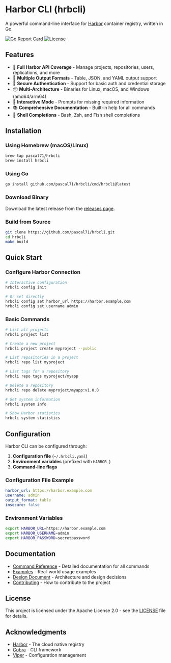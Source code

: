 # Harbor CLI (hrbcli)

A powerful command-line interface for [Harbor](https://goharbor.io/) container registry, written in Go.

[![Go Report Card](https://goreportcard.com/badge/github.com/pascal71/hrbcli)](https://goreportcard.com/report/github.com/pascal71/hrbcli)
[![License](https://img.shields.io/badge/License-Apache%202.0-blue.svg)](https://opensource.org/licenses/Apache-2.0)

## Features

- 🚀 **Full Harbor API Coverage** - Manage projects, repositories, users, replications, and more
- 🔧 **Multiple Output Formats** - Table, JSON, and YAML output support
- 🔐 **Secure Authentication** - Support for basic auth and credential storage
- 📦 **Multi-Architecture** - Binaries for Linux, macOS, and Windows (amd64/arm64)
- 🎨 **Interactive Mode** - Prompts for missing required information
- 📚 **Comprehensive Documentation** - Built-in help for all commands
- 🔄 **Shell Completions** - Bash, Zsh, and Fish shell completions

## Installation

### Using Homebrew (macOS/Linux)

```bash
brew tap pascal71/hrbcli
brew install hrbcli
```

### Using Go

```bash
go install github.com/pascal71/hrbcli/cmd/hrbcli@latest
```

### Download Binary

Download the latest release from the [releases page](https://github.com/pascal71/hrbcli/releases).

### Build from Source

```bash
git clone https://github.com/pascal71/hrbcli.git
cd hrbcli
make build
```

## Quick Start

### Configure Harbor Connection

```bash
# Interactive configuration
hrbcli config init

# Or set directly
hrbcli config set harbor_url https://harbor.example.com
hrbcli config set username admin
```

### Basic Commands

```bash
# List all projects
hrbcli project list

# Create a new project
hrbcli project create myproject --public

# List repositories in a project
hrbcli repo list myproject

# List tags for a repository
hrbcli repo tags myproject/myapp

# Delete a repository
hrbcli repo delete myproject/myapp:v1.0.0

# Get system information
hrbcli system info

# Show Harbor statistics
hrbcli system statistics
```

## Configuration

Harbor CLI can be configured through:

1. **Configuration file** (`~/.hrbcli.yaml`)
2. **Environment variables** (prefixed with `HARBOR_`)
3. **Command-line flags**

### Configuration File Example

```yaml
harbor_url: https://harbor.example.com
username: admin
output_format: table
insecure: false
```

### Environment Variables

```bash
export HARBOR_URL=https://harbor.example.com
export HARBOR_USERNAME=admin
export HARBOR_PASSWORD=secretpassword
```

## Documentation

- [Command Reference](docs/COMMANDS.md) - Detailed documentation for all commands
- [Examples](docs/EXAMPLES.md) - Real-world usage examples
- [Design Document](docs/DESIGN.md) - Architecture and design decisions
- [Contributing](docs/CONTRIBUTING.md) - How to contribute to the project

## License

This project is licensed under the Apache License 2.0 - see the [LICENSE](LICENSE) file for details.

## Acknowledgments

- [Harbor](https://goharbor.io/) - The cloud native registry
- [Cobra](https://github.com/spf13/cobra) - CLI framework
- [Viper](https://github.com/spf13/viper) - Configuration management
